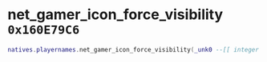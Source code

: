 # net_gamer_icon_force_visibility `0x160E79C6`

```lua
natives.playernames.net_gamer_icon_force_visibility(_unk0 --[[ integer ]], _unk1 --[[ integer ]])
```